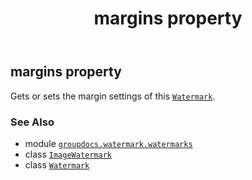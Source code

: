 ﻿---
title: margins property
second_title: GroupDocs.Watermark for Python via .NET API References
description: 
type: docs
url: /python-net/groupdocs.watermark.watermarks/imagewatermark/margins/
is_root: false
weight: 70
---

## margins property


Gets or sets the margin settings of this [`Watermark`](/watermark/python-net/groupdocs.watermark/watermark).

### See Also
* module [`groupdocs.watermark.watermarks`](../../)
* class [`ImageWatermark`](/watermark/python-net/groupdocs.watermark.watermarks/imagewatermark)
* class [`Watermark`](/watermark/python-net/groupdocs.watermark/watermark)

